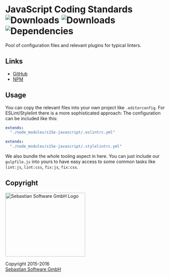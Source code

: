 # JavaScript Coding Standards<br/>![Downloads][npm-version-img] ![Downloads][npm-downloads-img] ![Dependencies][deps-img]

[deps-img]: https://david-dm.org/sebastian-software/s15e-javascript.svg
[npm-downloads-img]: https://img.shields.io/npm/dm/s15e-javascript.svg
[npm-version-img]: https://img.shields.io/npm/v/s15e-javascript.svg

Pool of configuration files and relevant plugins for typical linters.

## Links

- [GitHub](https://github.com/sebastian-software/s15e-javascript)
- [NPM](https://www.npmjs.com/package/s15e-javascript)


## Usage

You can copy the relevant files into your own project like `.editorconfig`. For ESLint/Stylelint there is a more sophisticated approach: The configuration can be included like this:

```yaml
extends:
  "./node_modules/s15e-javascript/.eslintrc.yml"
```

```yaml
extends:
  "./node_modules/s15e-javascript/.stylelintrc.yml"
```

We also bundle the whole tooling aspect in here. You can just include our `gulpfile.js` into yours to have easy access to some common tasks like `lint:js`, `lint:css`, `fix:js`, `fix:css`.



## Copyright

<img src="https://raw.githubusercontent.com/sebastian-software/s15e-javascript/master/assets/sebastiansoftware.png" alt="Sebastian Software GmbH Logo" width="250" height="200"/>

Copyright 2015-2016<br/>[Sebastian Software GmbH](http://www.sebastian-software.de)
